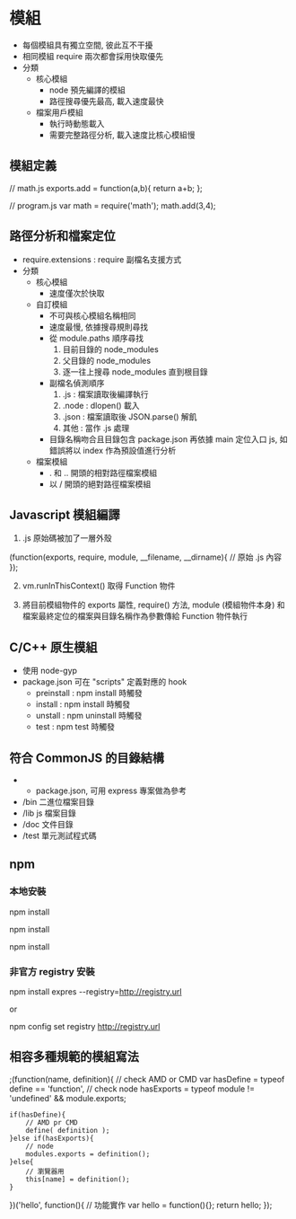 # 模組
* 每個模組具有獨立空間, 彼此互不干擾
* 相同模組 require 兩次都會採用快取優先
* 分類
    * 核心模組 
        * node 預先編譯的模組
        * 路徑搜尋優先最高, 載入速度最快
    * 檔案用戶模組
        * 執行時動態載入
        * 需要完整路徑分析, 載入速度比核心模組慢

## 模組定義

// math.js
exports.add = function(a,b){
    return a+b;
};

// program.js
var math = require('math');
math.add(3,4);

## 路徑分析和檔案定位
* require.extensions : require 副檔名支援方式
* 分類
    * 核心模組
        * 速度僅次於快取
    * 自訂模組
        * 不可與核心模組名稱相同
        * 速度最慢, 依據搜尋規則尋找
        * 從 module.paths 順序尋找
            1. 目前目錄的 node_modules
            2. 父目錄的 node_modules
            3. 逐一往上搜尋 node_modules 直到根目錄
        * 副檔名偵測順序
            1. .js : 檔案讀取後編譯執行
            2. .node : dlopen() 載入
            3. .json : 檔案讀取後 JSON.parse() 解飢
            4. 其他 : 當作 .js 處理
        * 目錄名稱吻合且目錄包含 package.json 再依據 main 定位入口 js, 如錯誤將以 index 作為預設值進行分析
    * 檔案模組
        * . 和 .. 開頭的相對路徑檔案模組
        * 以 / 開頭的絕對路徑檔案模組

## Javascript 模組編譯

1. .js 原始碼被加了一層外殼

(function(exports, require, module, __filename, __dirname){
    // 原始 .js 內容
});

2. vm.runInThisContext() 取得 Function 物件

3. 將目前模組物件的 exports 屬性, require() 方法, module (模組物件本身) 和檔案最終定位的檔案與目錄名稱作為參數傳給 Function 物件執行

## C/C++ 原生模組
* 使用 node-gyp
* package.json 可在 "scripts" 定義對應的 hook
    * preinstall : npm install 時觸發
    * install : npm install 時觸發
    * unstall : npm uninstall 時觸發
    * test : npm test 時觸發
    
## 符合 CommonJS 的目錄結構
* - package.json, 可用 express 專案做為參考
* /bin 二進位檔案目錄
* /lib js 檔案目錄
* /doc 文件目錄
* /test 單元測試程式碼

## npm

### 本地安裝
npm install <tarball file>

npm install <tarball url>

npm install <folder>

### 非官方 registry 安裝

npm install expres --registry=http://registry.url

or

npm config set registry http://registry.url

## 相容多種規範的模組寫法
;(function(name, definition){
    // check AMD or CMD
    var hasDefine = typeof define == 'function',
        // check node
        hasExports = typeof module != 'undefined' && module.exports;
        
    if(hasDefine){
        // AMD pr CMD
        define( definition );
    }else if(hasExports){
        // node
        modules.exports = definition();
    }else{
        // 瀏覽器用
        this[name] = definition();
    }
})('hello', function(){
    // 功能實作
    var hello = function(){};
    return hello;
});